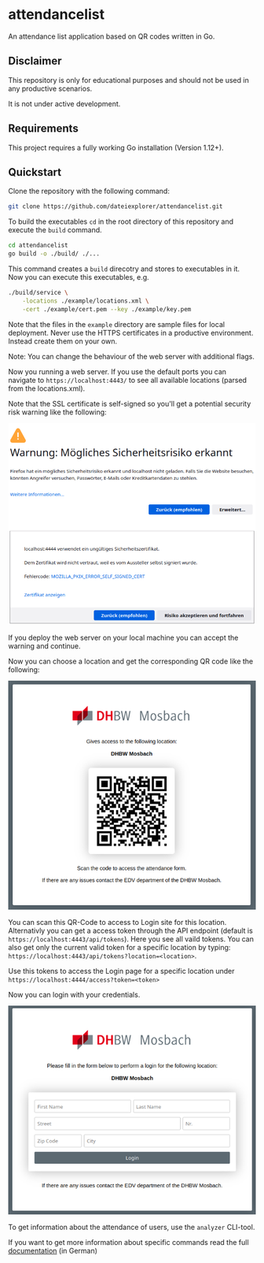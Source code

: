 # attendancelist

An attendance list application based on QR codes written in Go.

## Disclaimer

This repository is only for educational purposes and should not be used in any
productive scenarios.

It is not under active development.

## Requirements

This project requires a fully working Go installation (Version 1.12+).

## Quickstart

Clone the repository with the following command:
```sh
git clone https://github.com/dateiexplorer/attendancelist.git
```

To build the executables `cd` in the root directory of this repository and
execute the `build` command.

```sh
cd attendancelist
go build -o ./build/ ./...
```
This command creates a `build` direcotry and stores to executables in it.
Now you can execute this executables, e.g.

```sh
./build/service \
    -locations ./example/locations.xml \
    -cert ./example/cert.pem --key ./example/key.pem
```

Note that the files in the `example` directory are sample files for local
deployment. Never use the HTTPS certificates in a productive environment.
Instead create them on your own.

Note: You can change the behaviour of the web server with additional flags.

Now you running a web server. If you use the default ports you can navigate
to `https://localhost:4443/` to see all available locations (parsed from the
locations.xml).

Note that the SSL certificate is self-signed so you'll get a potential security
risk warning like the following:

![](docs/images/warning_https_cert_risk.png)

If you deploy the web server on your local machine you can accept the warning
and continue.

Now you can choose a location and get the corresponding QR code like the
following:

![](docs/images/example_qr_code.png)

You can scan this QR-Code to access to Login site for this location.
Alternativly you can get a access token through the API endpoint (default is
`https://localhost:4443/api/tokens`).
Here you see all vaild tokens.
You can also get only the current valid token for a specific location by
typing: `https://localhost:4443/api/tokens?location=<location>`.

Use this tokens to access the Login page for a specific location under
`https://localhost:4444/access?token=<token>`

Now you can login with your credentials.

![](docs/images/example_login.png)

To get information about the attendance of users, use the `analyzer` CLI-tool.

If you want to get more information about specific commands read the full
[documentation](docs/Documentation_de.pdf) (in German)
